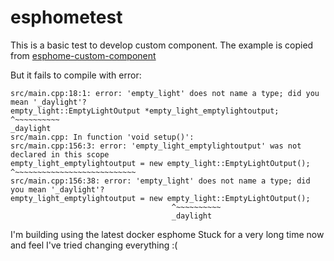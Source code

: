 # esphometest

This is a basic test to develop custom component.
The example is copied from [esphome-custom-component](https://github.com/thegroove/esphome-custom-component-examples)

But it fails to compile with error:

    src/main.cpp:18:1: error: 'empty_light' does not name a type; did you mean '_daylight'?
    empty_light::EmptyLightOutput *empty_light_emptylightoutput;
    ^~~~~~~~~~~
    _daylight
    src/main.cpp: In function 'void setup()':
    src/main.cpp:156:3: error: 'empty_light_emptylightoutput' was not declared in this scope
    empty_light_emptylightoutput = new empty_light::EmptyLightOutput();
    ^~~~~~~~~~~~~~~~~~~~~~~~~~~~
    src/main.cpp:156:38: error: 'empty_light' does not name a type; did you mean '_daylight'?
    empty_light_emptylightoutput = new empty_light::EmptyLightOutput();
                                        ^~~~~~~~~~~
                                        _daylight


I'm building using the latest docker esphome
Stuck for a very long time now and feel I've tried changing everything :(